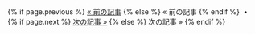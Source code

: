 <div class="pagination">
{% if page.previous %}
<a href="{{ page.previous.url | relative_url }}" title="{{ page.previous.title }}">&laquo; 前の記事</a>
{% else %}
<span>&laquo; 前の記事</span>
{% endif %}
<span>&nbsp;&bull;&nbsp;</span>
{% if page.next %}
<a href="{{ page.next.url | relative_url }}" title="{{ page.next.title }}">次の記事 &raquo;</a>
{% else %}
<span>次の記事 &raquo;</span>
{% endif %}
</div>
